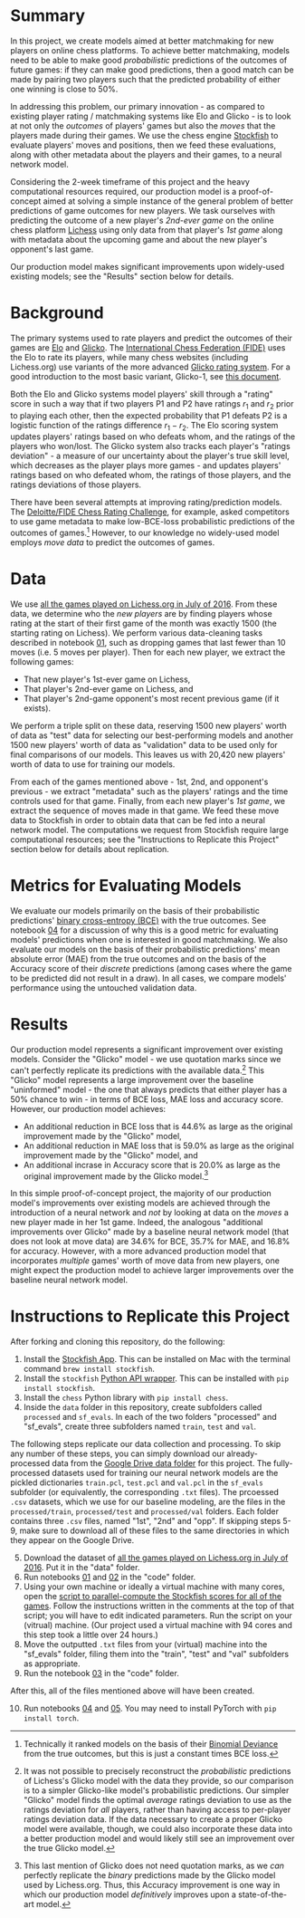 # Summary
In this project, we create models aimed at better matchmaking for new players on online chess platforms.  To achieve better matchmaking, models need to be able to make good *probabilistic* predictions of the outcomes of future games: if they can make good predictions, then a good match can be made by pairing two players such that the predicted probability of either one winning is close to 50%.

In addressing this problem, our primary innovation - as compared to existing player rating / matchmaking systems like Elo and Glicko - is to look at not only the *outcomes* of players' games but also the *moves* that the players made during their games.  We use the chess engine [Stockfish](https://github.com/official-stockfish/Stockfish) to evaluate players' moves and positions, then we feed these evaluations, along with other metadata about the players and their games, to a neural network model.

Considering the 2-week timeframe of this project and the heavy computational resources required, our production model is a proof-of-concept aimed at solving a simple instance of the general problem of better predictions of game outcomes for new players.  We task ourselves with predicting the outcome of a new player's *2nd-ever game* on the online chess platform [Lichess](https://lichess.org/) using only data from that player's *1st game* along with metadata about the upcoming game and about the new player's opponent's last game.

Our production model makes significant improvements upon widely-used existing models; see the "Results" section below for details.






# Background
The primary systems used to rate players and predict the outcomes of their games are [Elo](https://en.wikipedia.org/wiki/Elo_rating_system) and [Glicko](https://www.glicko.net/glicko.html).  The [International Chess Federation (FIDE)](https://www.fide.com/) uses the Elo to rate its players, while many chess websites (including Lichess.org) use variants of the more advanced [Glicko rating system](https://www.glicko.net/glicko.html).  For a good introduction to the most basic variant, Glicko-1, see [this document](https://www.glicko.net/glicko/glicko.pdf).

Both the Elo and Glicko systems model players' skill through a "rating" score in such a way that if two players P1 and P2 have ratings $r_1$ and $r_2$ prior to playing each other, then the expected probability that P1 defeats P2 is a logistic function of the ratings difference $r_1 - r_2$.  The Elo scoring system updates players' ratings based on who defeats whom, and the ratings of the players who won/lost.  The Glicko system also tracks each player's "ratings deviation" - a measure of our uncertainty about the player's true skill level, which decreases as the player plays more games - and updates players' ratings based on who defeated whom, the ratings of those players, and the ratings deviations of those players.

There have been several attempts at improving rating/prediction models.  The [Deloitte/FIDE Chess Rating Challenge](https://www.kaggle.com/c/ChessRatings2/overview/custom), for example, asked competitors to use game metadata to make low-BCE-loss probabilistic predictions of the outcomes of games.[^1]  However, to our knowledge no widely-used model employs *move data* to predict the outcomes of games.

[^1]: Technically it ranked models on the basis of their [Binomial Deviance](https://stats.stackexchange.com/questions/371476/calculate-binomial-deviance-binomial-log-likelihood-in-the-test-dataset) from the true outcomes, but this is just a constant times BCE loss.


# Data

We use [all the games played on Lichess.org in July of 2016](https://www.kaggle.com/datasets/arevel/chess-games).  From these data, we determine who the *new players* are by finding players whose rating at the start of their first game of the month was exactly 1500 (the starting rating on Lichess).  We perform various data-cleaning tasks described in notebook [01](./code/01_data_processing.ipynb), such as dropping games that last fewer than 10 moves (i.e. 5 moves per player).  Then for each new player, we extract the following games:

- That new player's 1st-ever game on Lichess,
- That player's 2nd-ever game on Lichess, and
- That player's 2nd-game opponent's most recent previous game (if it exists).

We perform a triple split on these data, reserving 1500 new players' worth of data as "test" data for selecting our best-performing models and another 1500 new players' worth of data as "validation" data to be used only for final comparisons of our models.  This leaves us with 20,420 new players' worth of data to use for training our models.

From each of the games mentioned above - 1st, 2nd, and opponent's previous - we extract "metadata" such as the players' ratings and the time controls used for that game.  Finally, from each new player's *1st game*, we extract the sequence of moves made in that game.  We feed these move data to Stockfish in order to obtain data that can be fed into a neural network model.  The computations we request from Stockfish require large computational resources; see the "Instructions to Replicate this Project" section below for details about replication.


# Metrics for Evaluating Models

We evaluate our models primarily on the basis of their probabilistic predictions' [binary cross-entropy (BCE)](https://en.wikipedia.org/wiki/Cross_entropy) with the true outcomes.  See notebook [04](./code/04_baseline_models.ipynb) for a discussion of why this is a good metric for evaluating models' predictions when one is interested in good matchmaking.  We also evaluate our models on the basis of their probabilistic predictions' mean absolute error (MAE) from the true outcomes and on the basis of the Accuracy score of their *discrete* predictions (among cases where the game to be predicted did not result in a draw).  In all cases, we compare models' performance using the untouched validation data.

# Results

Our production model represents a significant improvement over existing models.  Consider the "Glicko" model - we use quotation marks since we can't perfectly replicate its predictions with the available data.[^2]  This "Glicko" model represents a large improvement over the baseline "uninformed" model - the one that always predicts that either player has a 50% chance to win - in terms of BCE loss, MAE loss and accuracy score.  However, our production model achieves:

- An additional reduction in BCE loss that is 44.6% as large as the original improvement made by the "Glicko" model,
- An additional reduction in MAE loss that is 59.0% as large as the original improvement made by the "Glicko" model, and
- An additional incrase in Accuracy score that is 20.0% as large as the original improvement made by the Glicko model.[^3]

In this simple proof-of-concept project, the majority of our production model's improvements over existing models are achieved through the introduction of a neural network and *not* by looking at data on the *moves* a new player made in her 1st game.  Indeed, the analogous "additional improvements over Glicko" made by a baseline neural network model (that does not look at move data) are 34.6% for BCE, 35.7% for MAE, and 16.8% for accuracy.  However, with a more advanced production model that incorporates *multiple* games' worth of move data from new players, one might expect the production model to achieve larger improvements over the baseline neural network model.

[^2]: It was not possible to precisely reconstruct the *probabilistic* predictions of Lichess's Glicko model with the data they provide, so our comparison is to a simpler Glicko-like model's probabilistic predictions.  Our simpler "Glicko" model finds the optimal *average* ratings deviation to use as the ratings deviation for *all* players, rather than having access to per-player ratings deviation data.  If the data necessary to create a proper Glicko model were available, though, we could also incorporate these data into a better production model and would likely still see an improvement over the true Glicko model.

[^3]: This last mention of Glicko does not need quotation marks, as we *can* perfectly replicate the *binary* predictions made by the Glicko model used by Lichess.org.  Thus, this Accuracy improvement is one way in which our production model *definitively* improves upon a state-of-the-art model.

# Instructions to Replicate this Project
After forking and cloning this repository, do the following:
1. Install the [Stockfish App](https://github.com/official-stockfish/Stockfish).  This can be installed on Mac with the terminal command `brew install stockfish`.
2. Install the `stockfish` [Python API wrapper](https://pypi.org/project/stockfish/).  This can be installed with `pip install stockfish`.
3. Install the `chess` Python library with `pip install chess`.
4. Inside the `data` folder in this repository, create subfolders called `processed` and `sf_evals`.  In each of the two folders "processed" and "sf_evals", create three subfolders named `train`, `test` and `val`.

The following steps replicate our data collection and processing.  To skip any number of these steps, you can simply download our already-processed data from the [Google Drive data folder](https://drive.google.com/drive/folders/1Y2fCb8YP5Xd3ju7e0uTGtohQA_94pU-w?usp=sharing) for this project.  The fully-processed datasets used for training our neural network models are the pickled dictionaries `train.pcl`, `test.pcl` and `val.pcl` in the `sf_evals` subfolder (or equivalently, the corresponding `.txt` files).  The prcoessed `.csv` datasets, which we use for our baseline modeling, are the files in the `processed/train`, `processed/test` and `processed/val` folders.  Each folder contains three `.csv` files, named "1st", "2nd" and "opp".  If skipping steps 5-9, make sure to download all of these files to the same directories in which they appear on the Google Drive.

5. Download the dataset of [all the games played on Lichess.org in July of 2016](https://www.kaggle.com/datasets/arevel/chess-games).  Put it in the "data" folder.
6. Run notebooks [01](./code/01_data_processing.ipynb) and [02](./code/02_data_preparing.ipynb) in the "code" folder.
7. Using your own machine or ideally a virtual machine with many cores, open the [script to parallel-compute the Stockfish scores for all of the games](./code/parallelizing.py).  Follow the instructions written in the comments at the top of that script; you will have to edit indicated parameters.  Run the script on your (vitrual) machine.  (Our project used a virtual machine with 94 cores and this step took a little over 24 hours.)
8. Move the outputted `.txt` files from your (virtual) machine into the "sf_evals" folder, filing them into the "train", "test" and "val" subfolders as appropriate.
9. Run the notebook [03](./code/03_stockfish_processing.ipynb) in the "code" folder.

After this, all of the files mentioned above will have been created.

10. Run notebooks [04](./code/04_baseline_models.ipynb) and [05](./code/05_nn_modeling.ipynb).  You may need to install PyTorch with `pip install torch`.
